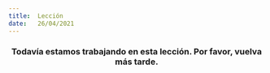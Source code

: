 ```yaml
---
title:  Lección
date:   26/04/2021
---
```


### <center>Todavía estamos trabajando en esta lección. Por favor, vuelva más tarde.</center>